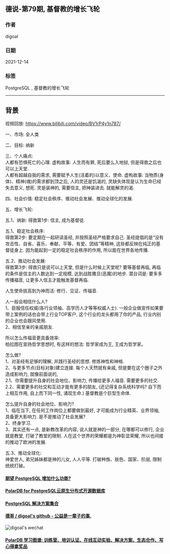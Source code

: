 ## 德说-第79期, 基督教的增长飞轮    
                              
### 作者                              
digoal                              
                              
### 日期                              
2021-12-14                           
                              
### 标签                           
PostgreSQL , 基督教的增长飞轮               
                            
----                            
                            
## 背景                            
视频回放: https://www.bilibili.com/video/BV1rP4y1n787/   
    
一、市场: 全人类      
   
二、目标: 纳新     
   
三、个人痛点:    
人都有恐惧死亡的心理.  虚构故事: 人生而有罪, 死后要么入地狱, 但是得救之后也可以上天堂.     
人都有超越自我的需求, 需要赋予人生(活着的)以意义、使命.  虚构故事: 当物质(身体)、精神(魂)的需求都到顶之后, 人的灵还是饥渴的, 灵缺失体现是认为生命已经失去意义, 想死. 灵是装神的, 需要信主, 把神装进去. 就能解灵的渴.     
   
四、社会价值: 稳定社会秩序、推动社会发展、推动全球化的发展.       
   
五、增长飞轮:     
   
五\.1、纳新: 得救第1步: 信主, 成为基督徒.       
   
五\.1、稳定社会秩序:    
得救第2步: 要定期在一起研读圣经, 并按照圣经严格要求自己. 圣经提倡的是“没有攻击性、自省、喜乐、奉献、平等、有爱、团结”等精神, 这些都反映在纯正的基督徒身上. 因为能起到一定的稳定社会秩序的作用, 所以能在世界各地传播.      
   
五\.2、推动社会发展:     
得救第3步: 得救只是说可以上天堂, 但是什么时候上天堂呢? 要等基督再临, 再临的条件是信主的人数达到一定规模, 达到战胜撒旦(恶魔)的地步. 潜台词是: 要多多传播福音, 让更多人信主才能触发基督再临.     
   
人生使命拔高到为神而活: 修行、见证、传福音.     
   
人一般会相信什么人?   
1、臣服信任权威(各行业领袖、高学历人才等等权威人士). 一般企业做宣传如果要带上案例的话也会带上行业TOP客户, 这个行业的龙头都用了你的产品, 行业内别的企业也会跟风使用.     
2、相信至亲的亲戚朋友.     
   
所以怎么传福音更具备效率:    
柏拉图在宣扬哲学思想时, 有这样的想法: 哲学家成为王, 王成为哲学家。     
   
怎么做?     
1、对圣经有足够的理解, 并践行圣经的思想. 修炼神性和神格.      
2、与更多节点(目标对象)建立连接. 每个人天然就有亲戚, 但是要在这个圈子之外造成影响力, 就像前面说的,     
2\.1、你需要提升自身的社会地位、影响力, 传播给更多人福音. 需要更多的社交.      
2\.2、需要更多的社交和互动才能有更多的朋友, (还记得复杂系统科学吗? 自下而上相互作用, 自上而下同一性, 涌现生命.)  基督教是个巨型生命体.      
   
怎么提升自身的社会地位、影响力?      
1、临在当下, 在任何工作岗位上都要做到最好, 才可能成为行业精英、业界领袖, 具备更大影响力.      是不是推动了社会发展?      
2、终身学习.      
3、其实还有一点, 是新教改革的内容, 说人就是神的一部分, 在哪都可以修行, 企业就是教堂, 打破了教堂的限制.  人在这个世界的荣耀都是为神彰显荣耀, 所以也间接的推动了欧洲的发展.   
   
五\.3、推动全球化:    
神爱世人, 弟兄姊妹都是神的儿女, 人人平等. 打破种族、肤色、国家、阶层, 限制统统打破。   
   
   
  
#### [期望 PostgreSQL 增加什么功能?](https://github.com/digoal/blog/issues/76 "269ac3d1c492e938c0191101c7238216")
  
  
#### [PolarDB for PostgreSQL云原生分布式开源数据库](https://github.com/ApsaraDB/PolarDB-for-PostgreSQL "57258f76c37864c6e6d23383d05714ea")
  
  
#### [PostgreSQL 解决方案集合](https://yq.aliyun.com/topic/118 "40cff096e9ed7122c512b35d8561d9c8")
  
  
#### [德哥 / digoal's github - 公益是一辈子的事.](https://github.com/digoal/blog/blob/master/README.md "22709685feb7cab07d30f30387f0a9ae")
  
  
![digoal's wechat](../pic/digoal_weixin.jpg "f7ad92eeba24523fd47a6e1a0e691b59")
  
  
#### [PolarDB 学习图谱: 训练营、培训认证、在线互动实验、解决方案、生态合作、写心得拿奖品](https://www.aliyun.com/database/openpolardb/activity "8642f60e04ed0c814bf9cb9677976bd4")
  
